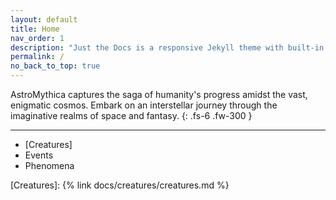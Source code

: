 ```yaml
---
layout: default
title: Home
nav_order: 1
description: "Just the Docs is a responsive Jekyll theme with built-in search that is easily customizable and hosted on GitHub Pages."
permalink: /
no_back_to_top: true
---
```


AstroMythica captures the saga of humanity's progress amidst the vast, enigmatic cosmos. Embark on an interstellar journey through the imaginative realms of space and fantasy.
{: .fs-6 .fw-300 }

---

- [Creatures]
- Events
- Phenomena

[Creatures]: {% link docs/creatures/creatures.md %}

